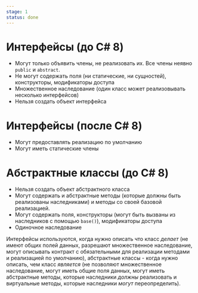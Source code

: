 ```yaml
---
stage: 1
status: done
---
```

# Интерфейсы (до C# 8)

- Могут только объявить члены, не реализовать их. Все члены неявно `public` и `abstract`.
- Не могут содержать поля (ни статические, ни сущностей), конструкторы, модификаторы доступа
- Множественное наследование (один класс может реализовывать несколько интерфейсов)
- Нельзя создать объект интерфейса

# Интерфейсы (после C# 8)

- Могут предоставлять реализацию по умолчанию
- Могут иметь статические члены

# Абстрактные классы (до C# 8)

- Нельзя создать объект абстрактного класса
- Могут содержать и абстрактные методы (которые должны быть реализованы наследниками) и методы со своей базовой реализацией.
- Могут содержать поля, конструкторы (могут быть вызваны из наследников с помощью `base()`), модификаторы доступа
- Одиночное наследование

Интерфейсы используются, когда нужно описать что класс *делает* (не имеют общих полей данных, разрешают множественное наследование, могут описывать контракт с обязательными для реализации методами и реализацией по умолчанию), абстрактные классы - когда нужно описать, чем класс *является* (не позволяют множественное наследование, могут иметь общие поля данных, могут иметь абстрактные методы, которые наследники *должны* реализовать и виртуальные методы, которые наследники *могут* переопределить).

